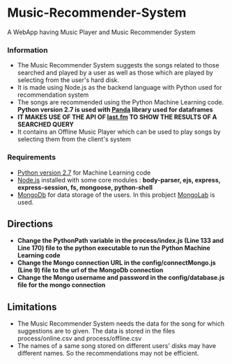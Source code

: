 # Music-Recommender-System
A WebApp having Music Player and Music Recommender System

### Information
* The Music Recommender System suggests the songs related to those searched and played by a user as well as those which are played by selecting from the user's hard disk.
* It is made using Node.js as the backend language with Python used for recommendation system
* The songs are recommended using the Python Machine Learning code. **Python version 2.7 is used with [Panda](http://pandas.pydata.org) library used for dataframes**
* **IT MAKES USE OF THE API OF [last.fm](https://www.last.fm/api) TO SHOW THE RESULTS OF A SEARCHED QUERY**
* It contains an Offline Music Player which can be used to play songs by selecting them from the client's system

### Requirements
* [Python version 2.7](https://www.python.org/downloads/) for Machine Learning code
* [Node.js](https://www.nodejs.org) installed with some core modules : **body-parser, ejs, express, express-session, fs, mongoose, python-shell**
* [MongoDb](https://www.mongodb.com) for data storage of the users. In this probject [MongoLab](https://www.mlab.com/) is used.

## Directions
* **Change the PythonPath variable in the process/index.js (Line 133 and Line 170) file to the python executable to run the Python Machine Learning code**
* **Change the Mongo connection URL in the config/connectMongo.js (Line 9) file to the url of the MongoDb connection**
* **Change the Mongo username and password in the config/database.js file for the mongo connection**

## Limitations
* The Music Recommender System needs the data for the song for which suggestions are to given. The data is stored in the files process/online.csv and process/offline.csv
* The names of a same song stored on different users' disks may have different names. So the recommendations may not be efficient.

